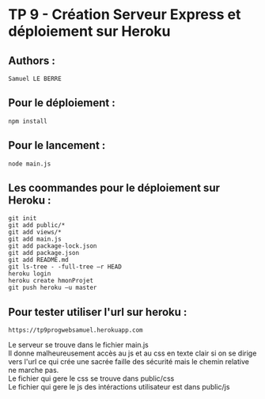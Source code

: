 # TP 9 - Création Serveur Express et déploiement sur Heroku
## Authors :
    Samuel LE BERRE
## Pour le déploiement :
    npm install
## Pour le lancement :
    node main.js
## Les coommandes pour le déploiement sur Heroku :
    git init
    git add public/*
    git add views/*
    git add main.js
    git add package-lock.json
    git add package.json
    git add README.md
    git ls-tree - -full-tree –r HEAD
    heroku login
    heroku create hmonProjet
    git push heroku –u master
## Pour tester utiliser l'url sur heroku :
    https://tp9progwebsamuel.herokuapp.com

Le serveur se trouve dans le fichier main.js<br>
    Il donne malheureusement accès au js et au css en texte clair si on se dirige vers l'url ce qui crée une sacrée faille des
    sécurité mais le chemin relative ne marche pas. <br>
Le fichier qui gere le css se trouve dans public/css<br>
Le fichier qui gere le js des intéractions utilisateur est dans public/js
